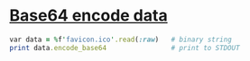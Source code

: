 [1]: https://rosettacode.org/wiki/Base64_encode_data

# [Base64 encode data][1]

```ruby
var data = %f'favicon.ico'.read(:raw)   # binary string
print data.encode_base64                # print to STDOUT
```
